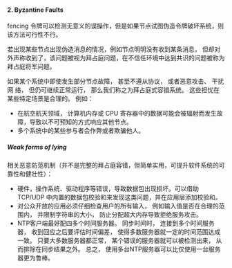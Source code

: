 #### 2. Byzantine Faults
fencing 令牌可以检测无意义的误操作，但是如果节点试图伪造令牌破坏系统，则该方法可行性不行。

若出现某些节点出现伪造消息的情况，例如节点明明没有收到某条消息， 但却对外声称收到了，该问题被视为拜占庭问题，在不信任环境中达到共识的问题被称为拜占庭将军问题。

如果某个系统中即使发生部分节点故障， 甚至不遵从协议， 或者恶意攻击、 干扰网  络， 但仍可继续正常运行， 那么我们称之为拜占庭式容错系统。 这些担忧在某些特定场景是合理的。 例如：
* 在航空航天领域， 计算机内存或 CPU 寄存器中的数据可能会被辐射而发生故障，导致以不可预知的方式响应其他节点。
* 多个系统中的某些参与者会作弊或者欺骗他人。

##### Weak forms of lying
相关恶意防范机制（并不是完整的拜占庭容错，但简单实用，可提升软件系统的可靠性和健壮性）：
* 硬件，操作系统、驱动程序等错误，导致数据包出现损坏。可以借助 TCP/UDP 中内置的数据包校验和来发现这类问题，并在应用层添加校验和。
* 对公众开放的应用必须仔细检查用户的所有输入， 例如输入值是否在合理的范围内， 并限制字符串的大小， 防止分配超大内存导致拒绝服务攻击。
* NTP客户端最好配四多个时间服务器。 同步时间时， 连接到多个时间服务器， 收到回应之后要评估时间偏差， 使得多数服务器就一定的时间范围达成一致。 只要大多数服务器都正常， 某个错误的服务器就可以被检测出来， 从而排除在同步结果之外。 总之， 使用多台NTP服务器可以比仅使用一台服务器更为鲁棒。